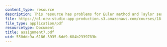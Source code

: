 ```yaml
---
content_type: resource
description: This resource has problems for Euler method and Taylor series.
file: https://ol-ocw-studio-app-production.s3.amazonaws.com/courses/18-330-introduction-to-numerical-analysis-spring-2004/550ddc9a618639356dd9684b2339783b_assignment7.pdf
file_type: application/pdf
resourcetype: Document
title: assignment7.pdf
uid: 550ddc9a-6186-3935-6dd9-684b2339783b
---
```

